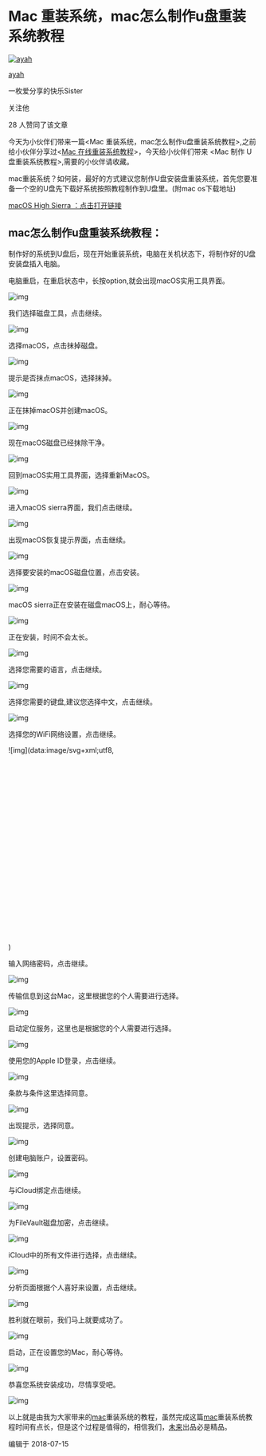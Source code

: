 # Mac 重装系统，mac怎么制作u盘重装系统教程

[![ayah](https://pic4.zhimg.com/v2-12f9608278863ccd07d725264863ce9c_xs.jpg)](https://www.zhihu.com/people/ayah-65)

[ayah](https://www.zhihu.com/people/ayah-65)

一枚爱分享的快乐Sister

关注他

28 人赞同了该文章

今天为小伙伴们带来一篇<Mac 重装系统，mac怎么制作u盘重装系统教程>,之前给小伙伴分享过<[Mac 在线重装系统教程](https://zhuanlan.zhihu.com/p/39341908)>，今天给小伙伴们带来 <Mac 制作 U 盘重装系统教程>,需要的小伙伴请收藏。



mac重装系统？如何装，最好的方式建议您制作U盘安装盘重装系统，首先您要准备一个空的U盘先下载好系统按照教程制作到U盘里。(附mac os下载地址)

[macOS High Sierra ：点击打开链接](https://link.zhihu.com/?target=http%3A//mac.orsoon.com/Mac/151382.html)





## mac怎么制作u盘重装系统教程：

制作好的系统到U盘后，现在开始重装系统，电脑在关机状态下，将制作好的U盘安装盘插入电脑。

电脑重启，在重启状态中，长按option,就会出现macOS实用工具界面。



![img](https://pic4.zhimg.com/80/v2-74a26465d496d3c2f7834d5a848f5723_720w.jpg)



我们选择磁盘工具，点击继续。



![img](https://pic1.zhimg.com/80/v2-d67c26983c06d9ae91a517ab2c811764_720w.jpg)



选择macOS，点击抹掉磁盘。



![img](https://pic3.zhimg.com/80/v2-716fbddce89562989d55d245cf90a7c6_720w.jpg)



提示是否抹点macOS，选择抹掉。



![img](https://pic1.zhimg.com/80/v2-b7f52e343aa7f5e05dceecbb42b4ca3c_720w.jpg)



正在抹掉macOS并创建macOS。



![img](https://pic3.zhimg.com/80/v2-2e6ae85c16cc98941c238eac781b3dc2_720w.jpg)



现在macOS磁盘已经抹除干净。



![img](https://pic3.zhimg.com/80/v2-fb56231c42f89a3623d60c2bed1badc2_720w.jpg)







回到macOS实用工具界面，选择重新MacOS。



![img](https://pic4.zhimg.com/80/v2-73a61ccaa373031b1a6d60c3cc95e1bb_720w.jpg)



进入macOS sierra界面，我们点击继续。



![img](https://pic4.zhimg.com/80/v2-d1c493da23da360ed9c5dac26c19793b_720w.jpg)



出现macOS恢复提示界面，点击继续。



![img](https://pic4.zhimg.com/80/v2-4f79553013bb1aaf7d345405e0eaddd7_720w.jpg)



选择要安装的macOS磁盘位置，点击安装。



![img](https://pic2.zhimg.com/80/v2-bfbfaff0eb531da94695e486d8d3726d_720w.jpg)



macOS sierra正在安装在磁盘macOS上，耐心等待。



![img](https://pic3.zhimg.com/80/v2-0e20f14ceb1b58bddd98abe74a07ebe2_720w.jpg)



正在安装，时间不会太长。



![img](https://pic3.zhimg.com/80/v2-eebf97aeb0a33521769036d3818f0c46_720w.jpg)



选择您需要的语言，点击继续。



![img](https://pic4.zhimg.com/80/v2-6907ec75b0c1eb8b2992467f47a516ef_720w.jpg)



选择您需要的键盘,建议您选择中文，点击继续。



![img](https://pic3.zhimg.com/80/v2-a6adfe89e1afbc50f1ad797e7249d472_720w.jpg)



选择您的WiFi网络设置，点击继续。



![img](data:image/svg+xml;utf8,<svg xmlns='http://www.w3.org/2000/svg' width='1000' height='750'></svg>)



输入网络密码，点击继续。



![img](https://pic1.zhimg.com/80/v2-3defa3371b41c74f2d283ef7f4555558_720w.jpg)



传输信息到这台Mac，这里根据您的个人需要进行选择。



![img](https://pic2.zhimg.com/80/v2-7b718c20368380983ac3e8fe73f06fbd_720w.jpg)



启动定位服务，这里也是根据您的个人需要进行选择。



![img](https://pic3.zhimg.com/80/v2-c062782836230c50e4158d3eb6928ada_720w.jpg)



使用您的Apple ID登录，点击继续。



![img](https://pic4.zhimg.com/80/v2-ad5b4401fb06617d4bcb19d757630e83_720w.jpg)



条款与条件这里选择同意。



![img](https://pic4.zhimg.com/80/v2-d01a0abbe2e764d0092d93d13a2a5703_720w.jpg)



出现提示，选择同意。



![img](https://pic3.zhimg.com/80/v2-187a094db6ebf2fc83b1c340e2825a6a_720w.jpg)



创建电脑账户，设置密码。



![img](https://pic2.zhimg.com/80/v2-b8a4f59d27d43b788d52871caa696175_720w.jpg)



与iCloud绑定点击继续。



![img](https://pic1.zhimg.com/80/v2-2eb6fce4aff2b4af91fb505c68821888_720w.jpg)



为FileVault磁盘加密，点击继续。



![img](https://pic4.zhimg.com/80/v2-2ae7ceab97cc5b70cdd55bac4c02a4d3_720w.jpg)



iCloud中的所有文件进行选择，点击继续。



![img](https://pic2.zhimg.com/80/v2-94d6240a5633eb622f421a0278f4f1d9_720w.jpg)



分析页面根据个人喜好来设置，点击继续。



![img](https://pic4.zhimg.com/80/v2-da4724c331d65544589fdaaf5b1fc0d7_720w.jpg)



胜利就在眼前，我们马上就要成功了。



![img](https://pic1.zhimg.com/80/v2-ef20addea85690f1c664eb7333c83410_720w.jpg)



启动，正在设置您的Mac，耐心等待。



![img](https://pic3.zhimg.com/80/v2-5448849ca6866668d8c8122157b8c052_720w.jpg)



恭喜您系统安装成功，尽情享受吧。



![img](https://pic4.zhimg.com/80/v2-bf81a790865dde190c07e45d393d0b73_720w.jpg)



以上就是由我为大家带来的[mac](https://link.zhihu.com/?target=http%3A//mac.orsoon.com/)重装系统的教程，虽然完成这篇[mac](https://link.zhihu.com/?target=http%3A//mac.orsoon.com/)重装系统教程时间有点长，但是这个过程是值得的，相信我们，[未来](https://link.zhihu.com/?target=http%3A//mac.orsoon.com/)出品必是精品。

编辑于 2018-07-15